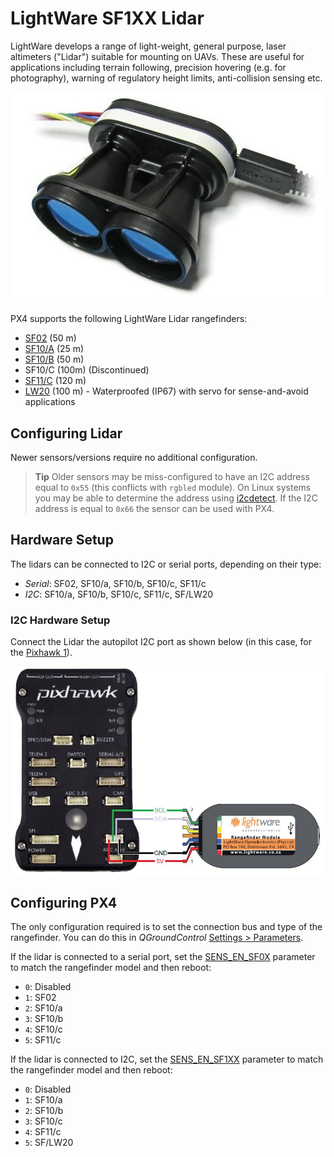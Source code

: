 # LightWare SF1XX Lidar

LightWare develops a range of light-weight, general purpose, laser altimeters ("Lidar") suitable for mounting on UAVs. These are useful for applications including terrain following, precision hovering (e.g. for photography), warning of regulatory height limits, anti-collision sensing etc.

![LightWare SF11/C Lidar](../../assets/hardware/sensors/sf11c_120_m.jpg)

PX4 supports the following LightWare Lidar rangefinders:
* [SF02](http://lightware.co.za/shop2017/proximity-sensors/1-sf02f.html) (50 m)
* [SF10/A](http://lightware.co.za/shop2017/drone-altimeters/26-sf10a-25-m.html) (25 m)
* [SF10/B](http://lightware.co.za/shop2017/drone-altimeters/25-sf10b-50-m.html) (50 m)
* SF10/C (100m) (Discontinued)
* [SF11/C](http://lightware.co.za/shop2017/drone-altimeters/44-sf11c-120-m.html) (120 m)
* [LW20](http://lightware.co.za/shop2017/drone-altimeters/51-lw20-100-m.html) (100 m) - Waterproofed (IP67) with servo for sense-and-avoid applications


## Configuring Lidar

Newer sensors/versions require no additional configuration.

> **Tip** Older sensors may be miss-configured to have an I2C address equal to `0x55` (this conflicts with `rgbled` module). 
> On Linux systems you may be able to determine the address using [i2cdetect](http://manpages.ubuntu.com/manpages/zesty/man8/i2cdetect.8.html).
> If the I2C address is equal to `0x66` the sensor can be used with PX4.


## Hardware Setup

The lidars can be connected to I2C or serial ports, depending on their type:
* *Serial*: SF02, SF10/a, SF10/b, SF10/c, SF11/c
* *I2C*: SF10/a, SF10/b, SF10/c, SF11/c, SF/LW20

### I2C Hardware Setup

Connect the Lidar the autopilot I2C port as shown below (in this case, for the [Pixhawk 1](../flight_controller/mro_pixhawk.md)).

![SF1XX LIDAR to I2C connection](../../assets/hardware/sensors/sf1xx_i2c.jpg)

<!-- Would be good to show serial setup! -->


## Configuring PX4

The only configuration required is to set the connection bus and type of the rangefinder. You can do this in *QGroundControl* [Settings > Parameters](https://docs.qgroundcontrol.com/en/SetupView/Parameters.html).

If the lidar is connected to a serial port, set the [SENS_EN_SF0X](../advanced_config/parameter_reference.md#SENS_EN_SF0X) parameter to match the rangefinder model and then reboot:
* `0`: Disabled
* `1`: SF02
* `2`: SF10/a
* `3`: SF10/b
* `4`: SF10/c
* `5`: SF11/c

If the lidar is connected to I2C, set the [SENS_EN_SF1XX](../advanced_config/parameter_reference.md#SENS_EN_SF1XX) parameter to match the rangefinder model and then reboot:
* `0`: Disabled
* `1`: SF10/a
* `2`: SF10/b
* `3`: SF10/c
* `4`: SF11/c
* `5`: SF/LW20
